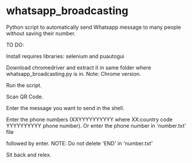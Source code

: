 # whatsapp_broadcasting
Python script to automatically send Whatsapp message to many people without saving their number.

TO DO:

Install requires libraries: selenium and puautogui

Download chromedriver and extract it in same folder where whatsapp_broadcasting.py is in. Note: Chrome version.

Run the script. 

Scan QR Code.

Enter the message you want to send in the shell.

Enter the phone numbers (XXYYYYYYYYYY where XX:country code YYYYYYYYYY phone number). Or enter the phone number in 'number.txt' file 

followed by enter. NOTE: Do not delete 'END' in 'number.txt'

Sit back and relex.
